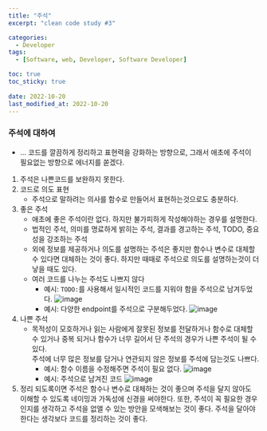 ```yaml
---
title: "주석"
excerpt: "clean code study #3"

categories:
  - Developer
tags:
  - [Software, web, Developer, Software Developer]

toc: true
toc_sticky: true
 
date: 2022-10-20
last_modified_at: 2022-10-20
---
```



### 주석에 대하여
- ... 코드를 깔끔하게 정리하고 표현력을 강화하는 방향으로, 그래서 애초에 주석이 필요없는 방향으로 에너지를 쏟겠다.
1. 주석은 나쁜코드를 보완하지 못한다.
2. 코드로 의도 표현
    - 주석으로 말하려는 의사를 함수로 만들어서 표현하는것으로도 충분하다.
3. 좋은 주석
    - 애초에 좋은 주석이란 없다. 하지만 불가피하게 작성해야하는 경우를 설명한다.
    - 법적인 주석, 의미를 명료하게 밝히는 주석, 결과를 경고하는 주석, TODO, 중요성을 강조하는 주석
    - 외에 정보를 제공하거나 의도를 설명하는 주석은 좋지만 함수나 변수로 대체할 수 있다면 대체하는 것이 좋다. 하지만 때때로 주석으로 의도를 설명하는것이 더 낳을 때도 있다.
    - 여러 코드를 나누는 주석도 나쁘지 않다
      - 예시: `TODO:`를 사용해서 일시적인 코드를 지워야 함을 주석으로 남겨두었다.
        ![image](https://user-images.githubusercontent.com/65106740/197261203-5c87e6b4-aa26-4c1f-931d-39f6a8c2b8b4.png)
      - 예시: 다양한 endpoint를 주석으로 구분해두었다. 
        ![image](https://user-images.githubusercontent.com/65106740/197262244-75efe863-e5c6-4eb2-b5a6-b20127a831cd.png)
4. 나쁜 주석
    - 목적성이 모호하거나 읽는 사람에게 잘못된 정보를 전달하거나 함수로 대체할 수 있거나 중복 되거나 함수가 너무 길어서 단 주석의 경우가 나쁜 주석이 될 수 있다.<br />
     주석에 너무 많은 정보를 담거나 연관되지 않은 정보를 주석에 담는것도 나쁘다.
      - 예시: 함수 이름을 수정해주면 주석이 필요 없다.
        ![image](https://user-images.githubusercontent.com/65106740/197261842-bc8a7fac-107e-4d27-89c4-e5879a177a62.png)
      - 예시: 주석으로 남겨진 코드
        ![image](https://user-images.githubusercontent.com/65106740/197263508-e26e7074-582f-4904-810e-ca33f9396832.png)
5. 정리
  되도록이면 주석은 함수나 변수로 대체하는 것이 좋으며 주석을 달지 않아도 이해할 수 있도록 네이밍과 가독성에 신경을 써야한다.
  또한, 주석이 꼭 필요한 경우인지를 생각하고 주석을 없앨 수 있는 방안을 모색해보는 것이 좋다. 주석을 달아야한다는 생각보다 코드를 정리하는 것이 좋다.
